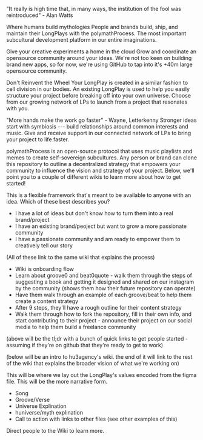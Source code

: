 "It really is high time that, in many ways, the institution of the fool was reintroduced" - Alan Watts

Where humans build mythologies
People and brands build, ship, and maintain their LongPlays with the polymathProcess. The most important subcultural development platform in our entire imaginations.

Give your creative experiments a home in the cloud
Grow and coordinate an opensource community around your ideas. We're not too keen on building brand new apps, so for now, we're using GitHub to tap into it's +40m large opensource community.

Don't Reinvent the Wheel
Your LongPlay is created in a similar fashion to cell division in our bodies. An existing LongPlay is used to help you easily structure your project before breaking off into your own universe. Choose from our growing network of LPs to launch from a project that resonates with you.

"More hands make the work go faster" - Wayne, Letterkenny
Stronger ideas start with symbiosis --- build relationships around common interests and music. Give and receive support in our connected network of LPs to bring your project to life faster. 




polymathProcess is an open-source protocol that uses music playlists and memes to create self-sovereign subcultures. Any person or brand can clone this repository to outline a decentralized strategy that empowers your community to influence the vision and strategy of your project. Below, we'll point you to a couple of different wikis to learn more about how to get started!

This is a flexible framework that's meant to be available to anyone with an idea. Which of these best describes you?
- I have a lot of ideas but don't know how to turn them into a real brand/project
- I have an existing brand/peoject but want to grow a more passionate community
- I have a passionate community and am ready to empower them to creatively tell our story

(All of these link to the same wiki that explains the process)
- Wiki is onboarding flow
- Learn about groove0 and beat0quote - walk them through the steps of suggesting a book and getting it designed and shared on our instagram by the community (shows them how their future repository can operate)
- Have them walk through an example of each groove/beat to help them create a content strategy
- After 9 steps, they'll have a rough outline for their content strategy
- Walk them through how to fork the repository, fill in their own info, and start contributing to their project - announce their project on our social media to help them build a freelance community

(above will be the tl;dr with a bunch of quick links to get people started - assuming if they're on github that they're ready to get to work)

(below will be an intro to hu3agency's wiki. the end of it will link to the rest of the wiki that explains the broader vision of what we're working on)

This will be where we lay out the LongPlay's values encoded from the figma file. This will be the more narrative form. 
- Song
- Groove/Verse
- Universe Explination
- huniverse/myth explination
- Call to action with links to other files (see other examples of this)

Direct people to the Wiki to learn more.

